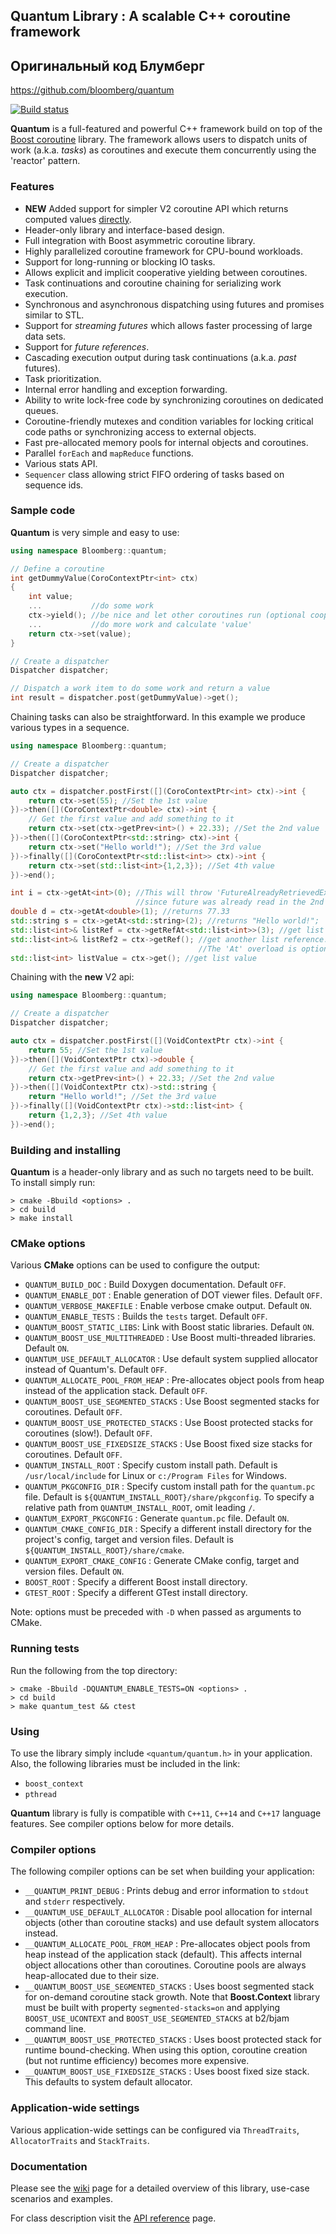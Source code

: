 ## Quantum Library : A scalable C++ coroutine framework
## Оригинальный код Блумберг  
https://github.com/bloomberg/quantum  

[![Build status](https://travis-ci.com/bloomberg/quantum.svg?branch=master)](https://travis-ci.org/bloomberg/quantum) 

**Quantum** is a full-featured and powerful C++ framework build on top of the [Boost coroutine](https://www.boost.org/doc/libs/1_65_0/libs/coroutine2/doc/html/index.html) library. The framework allows users to dispatch units of work (a.k.a. _tasks_) as coroutines and execute them concurrently using the 'reactor' pattern.

### Features

* **NEW** Added support for simpler V2 coroutine API which returns computed values [directly](https://github.com/bloomberg/quantum/wiki/4.-Quick-reference-guide).
* Header-only library and interface-based design.
* Full integration with Boost asymmetric coroutine library.
* Highly parallelized coroutine framework for CPU-bound workloads.
* Support for long-running or blocking IO tasks.
* Allows explicit and implicit cooperative yielding between coroutines.
* Task continuations and coroutine chaining for serializing work execution.
* Synchronous and asynchronous dispatching using futures and promises similar to STL.
* Support for _streaming futures_ which allows faster processing of large data sets.
* Support for _future references_.
* Cascading execution output during task continuations (a.k.a. _past_ futures).
* Task prioritization.
* Internal error handling and exception forwarding.
* Ability to write lock-free code by synchronizing coroutines on dedicated queues.
* Coroutine-friendly mutexes and condition variables for locking critical code paths or synchronizing access to external objects.
* Fast pre-allocated memory pools for internal objects and coroutines.
* Parallel `forEach` and `mapReduce` functions.
* Various stats API.
* `Sequencer` class allowing strict FIFO ordering of tasks based on sequence ids.

### Sample code
**Quantum** is very simple and easy to use:
```c++
using namespace Bloomberg::quantum;

// Define a coroutine
int getDummyValue(CoroContextPtr<int> ctx)
{
    int value;
    ...           //do some work
    ctx->yield(); //be nice and let other coroutines run (optional cooperation)
    ...           //do more work and calculate 'value'
    return ctx->set(value);
}

// Create a dispatcher
Dispatcher dispatcher;

// Dispatch a work item to do some work and return a value
int result = dispatcher.post(getDummyValue)->get();
```

Chaining tasks can also be straightforward. In this example we produce various types in a sequence.
```c++
using namespace Bloomberg::quantum;

// Create a dispatcher
Dispatcher dispatcher;

auto ctx = dispatcher.postFirst([](CoroContextPtr<int> ctx)->int {
    return ctx->set(55); //Set the 1st value
})->then([](CoroContextPtr<double> ctx)->int {
    // Get the first value and add something to it
    return ctx->set(ctx->getPrev<int>() + 22.33); //Set the 2nd value
})->then([](CoroContextPtr<std::string> ctx)->int {
    return ctx->set("Hello world!"); //Set the 3rd value
})->finally([](CoroContextPtr<std::list<int>> ctx)->int {
    return ctx->set(std::list<int>{1,2,3}); //Set 4th value
})->end();

int i = ctx->getAt<int>(0); //This will throw 'FutureAlreadyRetrievedException'
                            //since future was already read in the 2nd coroutine
double d = ctx->getAt<double>(1); //returns 77.33
std::string s = ctx->getAt<std::string>(2); //returns "Hello world!";
std::list<int>& listRef = ctx->getRefAt<std::list<int>>(3); //get list reference
std::list<int>& listRef2 = ctx->getRef(); //get another list reference.
                                          //The 'At' overload is optional for last chain future
std::list<int> listValue = ctx->get(); //get list value
```
Chaining with the **new** V2 api:
```c++
using namespace Bloomberg::quantum;

// Create a dispatcher
Dispatcher dispatcher;

auto ctx = dispatcher.postFirst([](VoidContextPtr ctx)->int {
    return 55; //Set the 1st value
})->then([](VoidContextPtr ctx)->double {
    // Get the first value and add something to it
    return ctx->getPrev<int>() + 22.33; //Set the 2nd value
})->then([](VoidContextPtr ctx)->std::string {
    return "Hello world!"; //Set the 3rd value
})->finally([](VoidContextPtr ctx)->std::list<int> {
    return {1,2,3}; //Set 4th value
})->end();
```

### Building and installing
**Quantum** is a header-only library and as such no targets need to be built. To install simply run:
```shell
> cmake -Bbuild <options> .
> cd build
> make install
```

### CMake options
Various **CMake** options can be used to configure the output:
* `QUANTUM_BUILD_DOC`        : Build Doxygen documentation. Default `OFF`.
* `QUANTUM_ENABLE_DOT`       : Enable generation of DOT viewer files. Default `OFF`.
* `QUANTUM_VERBOSE_MAKEFILE` : Enable verbose cmake output. Default `ON`.
* `QUANTUM_ENABLE_TESTS`     : Builds the `tests` target. Default `OFF`.
* `QUANTUM_BOOST_STATIC_LIBS`: Link with Boost static libraries. Default `ON`.
* `QUANTUM_BOOST_USE_MULTITHREADED` : Use Boost multi-threaded libraries. Default `ON`.
* `QUANTUM_USE_DEFAULT_ALLOCATOR` : Use default system supplied allocator instead of Quantum's. Default `OFF`.
* `QUANTUM_ALLOCATE_POOL_FROM_HEAP` : Pre-allocates object pools from heap instead of the application stack. Default `OFF`.
* `QUANTUM_BOOST_USE_SEGMENTED_STACKS` : Use Boost segmented stacks for coroutines. Default `OFF`.
* `QUANTUM_BOOST_USE_PROTECTED_STACKS` : Use Boost protected stacks for coroutines (slow!). Default `OFF`.
* `QUANTUM_BOOST_USE_FIXEDSIZE_STACKS` : Use Boost fixed size stacks for coroutines. Default `OFF`.
* `QUANTUM_INSTALL_ROOT`     : Specify custom install path.
                               Default is `/usr/local/include` for Linux or `c:/Program Files` for Windows.
* `QUANTUM_PKGCONFIG_DIR`    : Specify custom install path for the `quantum.pc` file. Default is `${QUANTUM_INSTALL_ROOT}/share/pkgconfig`.
                               To specify a relative path from `QUANTUM_INSTALL_ROOT`, omit leading `/`. 
* `QUANTUM_EXPORT_PKGCONFIG` : Generate `quantum.pc` file. Default `ON`.
* `QUANTUM_CMAKE_CONFIG_DIR` : Specify a different install directory for the project's config, target and version files. Default is `${QUANTUM_INSTALL_ROOT}/share/cmake`.
* `QUANTUM_EXPORT_CMAKE_CONFIG` : Generate CMake config, target and version files. Default `ON`.
* `BOOST_ROOT`               : Specify a different Boost install directory.
* `GTEST_ROOT`               : Specify a different GTest install directory.

Note: options must be preceded with `-D` when passed as arguments to CMake.

### Running tests
Run the following from the top directory:
```shell
> cmake -Bbuild -DQUANTUM_ENABLE_TESTS=ON <options> .
> cd build
> make quantum_test && ctest
```

### Using
To use the library simply include `<quantum/quantum.h>` in your application. Also, the following libraries must be included in the link:
* `boost_context`
* `pthread`

**Quantum** library is fully is compatible with `C++11`, `C++14` and `C++17` language features. See compiler options below for more details.

### Compiler options
The following compiler options can be set when building your application:
* `__QUANTUM_PRINT_DEBUG` : Prints debug and error information to `stdout` and `stderr` respectively.
* `__QUANTUM_USE_DEFAULT_ALLOCATOR` : Disable pool allocation for internal objects (other than coroutine stacks) and
use default system allocators instead.
* `__QUANTUM_ALLOCATE_POOL_FROM_HEAP` : Pre-allocates object pools from heap instead of the application stack (default).
This affects internal object allocations other than coroutines. Coroutine pools are always heap-allocated due to their size.
* `__QUANTUM_BOOST_USE_SEGMENTED_STACKS` : Uses boost segmented stack for on-demand coroutine stack growth. Note that
**Boost.Context** library must be built with property `segmented-stacks=on` and applying `BOOST_USE_UCONTEXT` and
`BOOST_USE_SEGMENTED_STACKS` at b2/bjam command line.
* `__QUANTUM_BOOST_USE_PROTECTED_STACKS` : Uses boost protected stack for runtime bound-checking. When using this option,
coroutine creation (but not runtime efficiency) becomes more expensive.
* `__QUANTUM_BOOST_USE_FIXEDSIZE_STACKS` : Uses boost fixed size stack. This defaults to system default allocator.
                                        
### Application-wide settings
Various application-wide settings can be configured via `ThreadTraits`, `AllocatorTraits` and `StackTraits`.

### Documentation
Please see the [wiki](https://github.com/bloomberg/quantum/wiki) page for a detailed overview of this library, use-case scenarios and examples.

For class description visit the [API reference](https://bloomberg.github.io/quantum) page.
